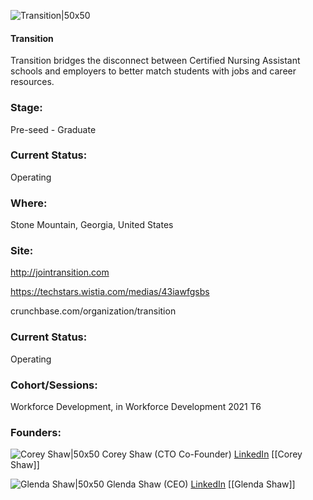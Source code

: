 

![Transition|50x50](https://apimg.techstars.com/connect/images/image_files/61ae4cd695af3096313443bf/original/Transition.jpeg)

#### Transition
Transition bridges the disconnect between Certified Nursing Assistant schools and employers to better match students with jobs and career resources.

### Stage: 
Pre-seed - Graduate 

### Current Status: 
Operating

### Where:
Stone Mountain, Georgia, United States

### Site:
http://jointransition.com

https://techstars.wistia.com/medias/43iawfgsbs

crunchbase.com/organization/transition

### Current Status: 
Operating

### Cohort/Sessions: 
Workforce Development, in Workforce Development 2021 T6

### Founders: 

![Corey Shaw|50x50](https://apimg.techstars.com/connect/images/image_files/60123d77e63b5c0008000020/original/IMG_2531.JPG) Corey Shaw (CTO Co-Founder) [LinkedIn](https://linkedin.com/in/corey-shaw-626969b2) [[Corey Shaw]]

![Glenda Shaw|50x50](https://apimg.techstars.com/connect/images/image_files/61bcaa9323eb9c0008c556cb/original/181023353_10215702480915290_8186868692618084849_n.jpeg) Glenda Shaw (CEO) [LinkedIn](https://linkedin.com/in/glendarshaw) [[Glenda Shaw]]


